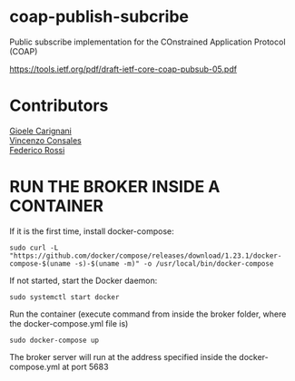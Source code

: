 # coap-publish-subcribe
Public subscribe implementation for the COnstrained Application Protocol (COAP)

https://tools.ietf.org/pdf/draft-ietf-core-coap-pubsub-05.pdf
# Contributors
[Gioele Carignani](https://github.com/gioelec/)<br>
[Vincenzo Consales](https://github.com/vconsales/)<br>
[Federico Rossi](https://github.com/federicorossifr)<br>


# RUN THE BROKER INSIDE A CONTAINER
If it is the first time, install docker-compose:
```console 
sudo curl -L "https://github.com/docker/compose/releases/download/1.23.1/docker-compose-$(uname -s)-$(uname -m)" -o /usr/local/bin/docker-compose
``` 

If not started, start the Docker daemon:

```console 
sudo systemctl start docker
```

Run the container (execute command from inside the broker folder, where the docker-compose.yml file is)

```console 
sudo docker-compose up
```

The broker server will run at the address specified inside the docker-compose.yml at port 5683
